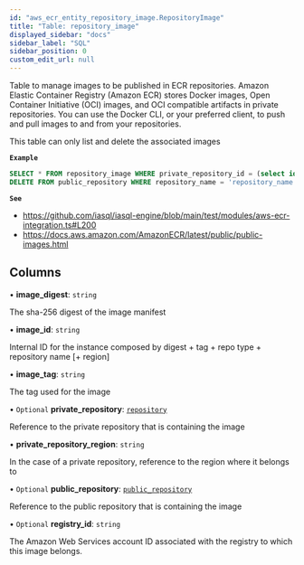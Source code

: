 ```yaml
---
id: "aws_ecr_entity_repository_image.RepositoryImage"
title: "Table: repository_image"
displayed_sidebar: "docs"
sidebar_label: "SQL"
sidebar_position: 0
custom_edit_url: null
---
```


Table to manage images to be published in ECR repositories. Amazon Elastic Container Registry (Amazon ECR) stores Docker images, Open Container Initiative (OCI) images,
and OCI compatible artifacts in private repositories. You can use the Docker CLI, or your preferred client, to push and pull images to and from your repositories.

This table can only list and delete the associated images

**`Example`**

```sql TheButton[Manage ECR repository images]="Manage ECR repository images"
SELECT * FROM repository_image WHERE private_repository_id = (select id from repository where repository_name = 'test-repo');
DELETE FROM public_repository WHERE repository_name = 'repository_name';
```

**`See`**

 - https://github.com/iasql/iasql-engine/blob/main/test/modules/aws-ecr-integration.ts#L200
 - https://docs.aws.amazon.com/AmazonECR/latest/public/public-images.html

## Columns

• **image\_digest**: `string`

The sha-256 digest of the image manifest

• **image\_id**: `string`

Internal ID for the instance
composed by digest + tag + repo type + repository name [+ region]

• **image\_tag**: `string`

The tag used for the image

• `Optional` **private\_repository**: [`repository`](aws_ecr_entity_repository.Repository.md)

Reference to the private repository that is containing the image

• **private\_repository\_region**: `string`

In the case of a private repository, reference to the region where it belongs to

• `Optional` **public\_repository**: [`public_repository`](aws_ecr_entity_public_repository.PublicRepository.md)

Reference to the public repository that is containing the image

• `Optional` **registry\_id**: `string`

The Amazon Web Services account ID associated with the registry to which this image belongs.
